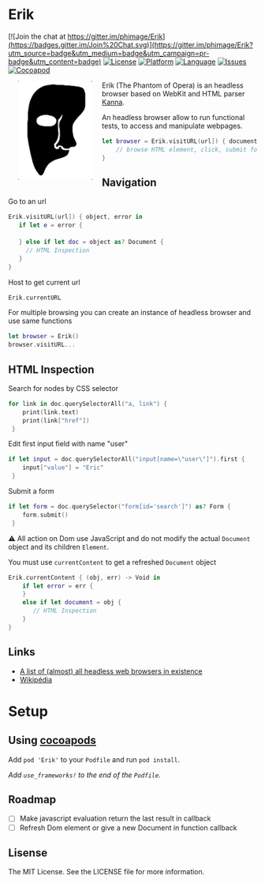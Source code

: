 # Erik

[![Join the chat at https://gitter.im/phimage/Erik](https://badges.gitter.im/Join%20Chat.svg)](https://gitter.im/phimage/Erik?utm_source=badge&utm_medium=badge&utm_campaign=pr-badge&utm_content=badge)
[![License](https://img.shields.io/badge/license-MIT-blue.svg?style=flat
            )](http://mit-license.org) [![Platform](http://img.shields.io/badge/platform-ios_osx-lightgrey.svg?style=flat
             )](https://developer.apple.com/resources/) [![Language](http://img.shields.io/badge/language-swift-orange.svg?style=flat
             )](https://developer.apple.com/swift) [![Issues](https://img.shields.io/github/issues/phimage/Erik.svg?style=flat
           )](https://github.com/phimage/Erik/issues) [![Cocoapod](http://img.shields.io/cocoapods/v/Erik.svg?style=flat)](http://cocoadocs.org/docsets/Erik/)


[<img align="left" src="logo.png" hspace="20">](#logo) Erik (The Phantom of Opera) is an headless browser based on WebKit and HTML parser [Kanna](https://github.com/tid-kijyun/Kanna).

An headless browser allow to run functional tests, to access and manipulate webpages.

```swift
let browser = Erik.visitURL(url]) { document, error in
    // browse HTML element, click, submit form
}
```

## Navigation
Go to an url
```swift
Erik.visitURL(url]) { object, error in
   if let e = error {

   } else if let doc = object as? Document {
     // HTML Inspection
   }
}
```
Host to get current url
```swift
Erik.currentURL
```

For multiple browsing you can create an instance of headless browser and use same functions
```swift
let browser = Erik()
browser.visitURL...
```

## HTML Inspection
Search for nodes by CSS selector
```swift
for link in doc.querySelectorAll("a, link") {
    print(link.text)
    print(link["href"])
 }
```
Edit first input field with name "user"
```swift
if let input = doc.querySelectorAll("input[name=\"user\"]").first {
    input["value"] = "Eric"
 }
```

Submit a form
```swift
if let form = doc.querySelector("form[id='search']") as? Form {
    form.submit()
 }
```

:warning: All action on Dom use JavaScript and do not modify the actual
`Document` object and its children `Element`.

You must use `currentContent` to get a refreshed `Document` object
```swift
Erik.currentContent { (obj, err) -> Void in
    if let error = err {
    }
    else if let document = obj {
       // HTML Inspection
    }
}
```
## Links
- [A list of (almost) all headless web browsers in existence](https://github.com/dhamaniasad/HeadlessBrowsers)
- [Wikipédia](https://en.wikipedia.org/wiki/Headless_browser)

# Setup #

## Using [cocoapods](http://cocoapods.org/) ##

Add `pod 'Erik'` to your `Podfile` and run `pod install`.

*Add `use_frameworks!` to the end of the `Podfile`.*

## Roadmap
- [ ] Make javascript evaluation return the last result in callback
- [ ] Refresh Dom element or give a new Document in function callback

## Lisense
The MIT License. See the LICENSE file for more information.
